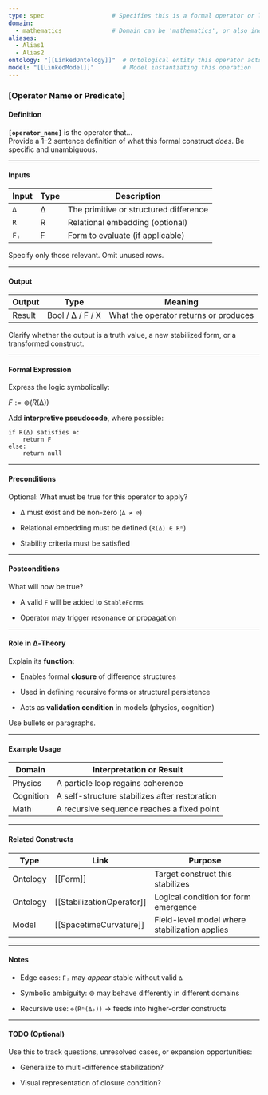 ```yaml
---
type: spec                   # Specifies this is a formal operator or logical construct
domain:
  - mathematics              # Domain can be 'mathematics', or also include 'physics', etc.
aliases:
  - Alias1
  - Alias2
ontology: "[[LinkedOntology]]"  # Ontological entity this operator acts upon or defines
model: "[[LinkedModel]]"        # Model instantiating this operation
---
```



### [Operator Name or Predicate]

#### Definition

**`[operator_name]`** is the operator that…  
Provide a 1–2 sentence definition of what this formal construct *does*. Be specific and unambiguous.

---

#### Inputs

| Input   | Type | Description                          |
|---------|------|--------------------------------------|
| `∆`     | ∆    | The primitive or structured difference |
| `R`     | R    | Relational embedding (optional)       |
| `Fⱼ`    | F    | Form to evaluate (if applicable)      |

Specify only those relevant. Omit unused rows.

---

#### Output

| Output   | Type             | Meaning                                |
|----------|------------------|----------------------------------------|
| Result   | Bool / ∆ / F / X | What the operator returns or produces  |

Clarify whether the output is a truth value, a new stabilized form, or a transformed construct.

---

#### Formal Expression

Express the logic symbolically:

$F := ⊚(R(∆))$

Add **interpretive pseudocode**, where possible:

```pseudo
if R(∆) satisfies ⊚:
    return F
else:
    return null
```

---

#### Preconditions

Optional: What must be true for this operator to apply?

- ∆ must exist and be non-zero (`∆ ≠ ∅`)
    
- Relational embedding must be defined (`R(∆) ∈ Rⁿ`)
    
- Stability criteria must be satisfied
    

---

#### Postconditions

What will now be true?

- A valid `F` will be added to `StableForms`
    
- Operator may trigger resonance or propagation
    

---

#### Role in ∆‑Theory

Explain its **function**:

- Enables formal **closure** of difference structures
    
- Used in defining recursive forms or structural persistence
    
- Acts as **validation condition** in models (physics, cognition)
    

Use bullets or paragraphs.

---

#### Example Usage

|Domain|Interpretation or Result|
|---|---|
|Physics|A particle loop regains coherence|
|Cognition|A self-structure stabilizes after restoration|
|Math|A recursive sequence reaches a fixed point|

---

#### Related Constructs

|Type|Link|Purpose|
|---|---|---|
|Ontology|[[Form]]|Target construct this stabilizes|
|Ontology|[[StabilizationOperator]]|Logical condition for form emergence|
|Model|[[SpacetimeCurvature]]|Field-level model where stabilization applies|

---

#### Notes

- Edge cases: `Fⱼ` may _appear_ stable without valid `∆`
    
- Symbolic ambiguity: ⊚ may behave differently in different domains
    
- Recursive use: `⊚(Rⁿ(∆₀))` → feeds into higher-order constructs
    

---

#### TODO (Optional)

Use this to track questions, unresolved cases, or expansion opportunities:

- Generalize to multi-difference stabilization?
    
- Visual representation of closure condition?
    